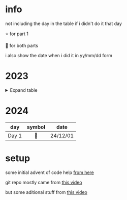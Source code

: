 # info
not including the day in the table if i didn't do it that day

:star: for part 1

:star2: for both parts

i also show the date when i did it in yy/mm/dd form

# 2023
<details>
<summary>Expand table</summary>

| day | symbol | date |
| - | :-: | - |
| Day 1 | :star2: | 23/12/01 |
| Day 2 | :star2: | 23/12/02 |
| Day 3 | :star2: | 23/12/03 |
| Day 4 | :star2: | 23/12/04 |
| Day 5 | :star: | 23/12/05 |
| Day 6 | :star2: | 23/12/06 |
| Day 7 | :star2: | 23/12/24 |
| Day 8 | :star2: | 23/12/08<br />23/12/09 |
| Day 9 | :star2: | 23/12/10 |
| Day 14 | :star: | 23/12/15 |
| Day 15 | :star2: | 23/12/15 |
| Day 16 | :star2: | 23/12/19 |
| Day 19 | :star: | 23/12/22 |
</details>

# 2024

| day | symbol | date |
| - | :-: | - |
| Day 1 | :star2: | 24/12/01 |

# setup
some initial advent of code help [from here](https://aoc.just2good.co.uk/)

git repo mostly came from [this video](https://youtu.be/W-wDptwcbz4?si=ncKqdFPM8jo7mQex)

but some aditional stuff from [this video](https://youtu.be/fEQv-cqzbPg?si=xvTy8oTwGfjQlFrU)

<!-- maybe experiment with justfiles -->

<!-- ty for the tables: https://www.markdownguide.org/extended-syntax/#tables -->
